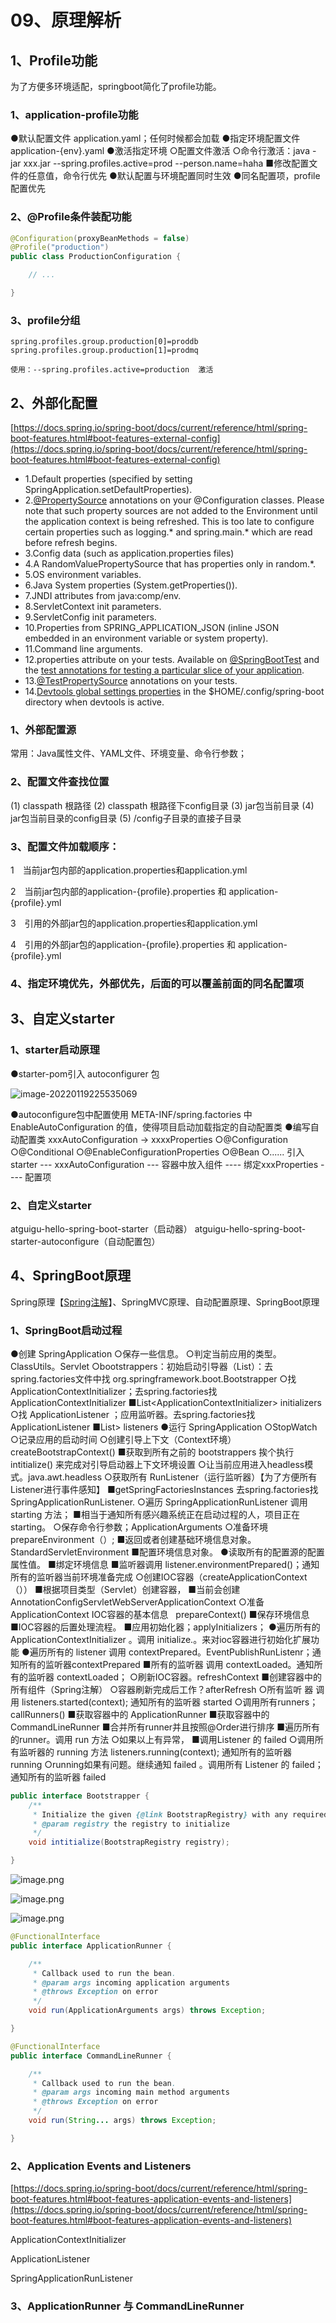 
# 09、原理解析

## 1、Profile功能  

为了方便多环境适配，springboot简化了profile功能。  

### 1、application-profile功能  

●默认配置文件 application.yaml；任何时候都会加载 
●指定环境配置文件 application-{env}.yaml 
●激活指定环境 
		○配置文件激活 
		○命令行激活：java -jar xxx.jar \--spring.profiles.active=prod --person.name=haha 
■修改配置文件的任意值，命令行优先 
●默认配置与环境配置同时生效 
●同名配置项，profile配置优先  

### 2、@Profile条件装配功能

```java
@Configuration(proxyBeanMethods = false)
@Profile("production")
public class ProductionConfiguration {

    // ...

}
```

### 3、profile分组

```properties
spring.profiles.group.production[0]=proddb
spring.profiles.group.production[1]=prodmq

使用：--spring.profiles.active=production  激活
```

## 2、外部化配置  

[https://docs.spring.io/spring-boot/docs/current/reference/html/spring-boot-features.html#boot-features-external-config](https://docs.spring.io/spring-boot/docs/current/reference/html/spring-boot-features.html#boot-features-external-config)  

* 1.Default properties (specified by setting SpringApplication.setDefaultProperties).  
* 2.[@PropertySource](https://docs.spring.io/spring/docs/5.3.1/javadoc-api/org/springframework/context/annotation/PropertySource.html) annotations on your @Configuration classes. Please note that such property sources are not added to the Environment until the application context is being refreshed. This is too late to configure certain properties such as logging.\* and spring.main.\* which are read before refresh begins.  
* 3.Config data (such as application.properties files)  
* 4.A RandomValuePropertySource that has properties only in random.\*.  
* 5.OS environment variables.  
* 6.Java System properties (System.getProperties()).  
* 7.JNDI attributes from java:comp/env.  
* 8.ServletContext init parameters.  
* 9.ServletConfig init parameters.  
* 10.Properties from SPRING\_APPLICATION\_JSON (inline JSON embedded in an environment variable or system property).  
* 11.Command line arguments.  
* 12.properties attribute on your tests. Available on [@SpringBootTest](https://docs.spring.io/spring-boot/docs/2.4.0/api/org/springframework/boot/test/context/SpringBootTest.html) and the [test annotations for testing a particular slice of your application](https://docs.spring.io/spring-boot/docs/current/reference/html/spring-boot-features.html#boot-features-testing-spring-boot-applications-testing-autoconfigured-tests).  
* 13.[@TestPropertySource](https://docs.spring.io/spring/docs/5.3.1/javadoc-api/org/springframework/test/context/TestPropertySource.html) annotations on your tests.  
* 14.[Devtools global settings properties](https://docs.spring.io/spring-boot/docs/current/reference/html/using-spring-boot.html#using-boot-devtools-globalsettings) in the $HOME/.config/spring-boot directory when devtools is active.  

### 1、外部配置源  

常用：Java属性文件、YAML文件、环境变量、命令行参数；  

### 2、配置文件查找位置  

(1) classpath 根路径 
(2) classpath 根路径下config目录 
(3) jar包当前目录 
(4) jar包当前目录的config目录 
(5) /config子目录的直接子目录  

### 3、配置文件加载顺序：  

1　当前jar包内部的application.properties和application.yml

2　当前jar包内部的application-{profile}.properties 和 application-{profile}.yml

3　引用的外部jar包的application.properties和application.yml

4　引用的外部jar包的application-{profile}.properties 和 application-{profile}.yml

### 4、指定环境优先，外部优先，后面的可以覆盖前面的同名配置项  

## 3、自定义starter  

### 1、starter启动原理  

●starter-pom引入 autoconfigurer 包  

![image-20220119225535069](/Users/jiusonghuang/pic-md/20220119225535.png)

●autoconfigure包中配置使用 META-INF/spring.factories 中 EnableAutoConfiguration 的值，使得项目启动加载指定的自动配置类 
●编写自动配置类 xxxAutoConfiguration -> xxxxProperties 
		○@Configuration 
		○@Conditional 
		○@EnableConfigurationProperties 
		○@Bean 
		○...... 
引入starter \--- xxxAutoConfiguration --- 容器中放入组件 ---- 绑定xxxProperties ---- 配置项  

### 2、自定义starter  

atguigu-hello-spring-boot-starter（启动器） 
atguigu-hello-spring-boot-starter-autoconfigure（自动配置包）  

## 4、SpringBoot原理  

Spring原理【[Spring注解](https://www.bilibili.com/video/BV1gW411W7wy?p=1)】、SpringMVC原理、自动配置原理、SpringBoot原理  

### 1、SpringBoot启动过程  

●创建 SpringApplication 
		○保存一些信息。
		○判定当前应用的类型。ClassUtils。Servlet 
		○bootstrappers：初始启动引导器（List<Bootstrapper>）：去spring.factories文件中找 org.springframework.boot.Bootstrapper 
		○找 ApplicationContextInitializer；去spring.factories找 ApplicationContextInitializer 
				■List<ApplicationContextInitializer<?>> initializers 
		○找 ApplicationListener ；应用监听器。去spring.factories找 ApplicationListener 
				■List<ApplicationListener<?>> listeners 
●运行 SpringApplication 
		○StopWatch 
		○记录应用的启动时间 
		○创建引导上下文（Context环境）createBootstrapContext() 
				■获取到所有之前的 bootstrappers 挨个执行 intitialize() 来完成对引导启动器上下文环境设置 
		○让当前应用进入headless模式。java.awt.headless 
		○获取所有 RunListener（运行监听器）【为了方便所有Listener进行事件感知】 
				■getSpringFactoriesInstances 去spring.factories找 SpringApplicationRunListener. 
		○遍历 SpringApplicationRunListener 调用 starting 方法； 
				■相当于通知所有感兴趣系统正在启动过程的人，项目正在 starting。 
		○保存命令行参数；ApplicationArguments 
		○准备环境 prepareEnvironment（）; 
				■返回或者创建基础环境信息对象。StandardServletEnvironment 
				■配置环境信息对象。 
							●读取所有的配置源的配置属性值。 
				■绑定环境信息 
				■监听器调用 listener.environmentPrepared()；通知所有的监听器当前环境准备完成 
		○创建IOC容器（createApplicationContext（）） 
				■根据项目类型（Servlet）创建容器， 
				■当前会创建 AnnotationConfigServletWebServerApplicationContext 
		○准备ApplicationContext IOC容器的基本信息   prepareContext() 
				■保存环境信息 
				■IOC容器的后置处理流程。 
				■应用初始化器；applyInitializers； 
							●遍历所有的 ApplicationContextInitializer 。调用 initialize.。来对ioc容器进行初始化扩展功能 
							●遍历所有的 listener 调用 contextPrepared。EventPublishRunListenr；通知所有的监听器contextPrepared 
				■所有的监听器 调用 contextLoaded。通知所有的监听器 contextLoaded； 
			○刷新IOC容器。refreshContext 
						■创建容器中的所有组件（Spring注解） 
			○容器刷新完成后工作？afterRefresh 
			○所有监听 器 调用 listeners.started(context); 通知所有的监听器 started 
			○调用所有runners；callRunners() 
						■获取容器中的 ApplicationRunner 
						■获取容器中的 CommandLineRunner 
						■合并所有runner并且按照@Order进行排序 
						■遍历所有的runner。调用 run 方法 
			○如果以上有异常， 
						■调用Listener 的 failed 
			○调用所有监听器的 running 方法 listeners.running(context); 通知所有的监听器 running 
			○running如果有问题。继续通知 failed 。调用所有 Listener 的 failed；通知所有的监听器 failed  

```java
public interface Bootstrapper {
    /**
     * Initialize the given {@link BootstrapRegistry} with any required registrations.
     * @param registry the registry to initialize
     */
    void intitialize(BootstrapRegistry registry);

}
```

![image.png](/Users/jiusonghuang/pic-md/202201201004322.png)

  

![image.png](/Users/jiusonghuang/pic-md/202201201005839.png)


![image.png](/Users/jiusonghuang/pic-md/202201201005094.png)

```java
@FunctionalInterface
public interface ApplicationRunner {

    /**
     * Callback used to run the bean.
     * @param args incoming application arguments
     * @throws Exception on error
     */
    void run(ApplicationArguments args) throws Exception;

}
```

```java
@FunctionalInterface
public interface CommandLineRunner {

    /**
     * Callback used to run the bean.
     * @param args incoming main method arguments
     * @throws Exception on error
     */
    void run(String... args) throws Exception;

}
```

### 2、Application Events and Listeners  

[https://docs.spring.io/spring-boot/docs/current/reference/html/spring-boot-features.html#boot-features-application-events-and-listeners](https://docs.spring.io/spring-boot/docs/current/reference/html/spring-boot-features.html#boot-features-application-events-and-listeners)  

ApplicationContextInitializer  

ApplicationListener  

SpringApplicationRunListener  

### 3、ApplicationRunner 与 CommandLineRunner
